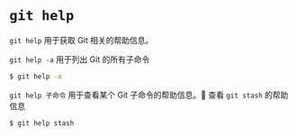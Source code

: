 # `git help`

`git help` 用于获取 Git 相关的帮助信息。

`git help -a` 用于列出 Git 的所有子命令
```bash
$ git help -a
```

`git help 子命令` 用于查看某个 Git 子命令的帮助信息。🌰 查看 `git stash` 的帮助信息
```bash
$ git help stash
```
